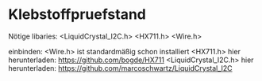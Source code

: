 # Klebstoffpruefstand

  Nötige libaries:
    <LiquidCrystal_I2C.h>
    <HX711.h>
    <Wire.h>

  einbinden:
    <Wire.h> ist standardmäßig schon installiert
    <HX711.h> hier herunterladen: https://github.com/bogde/HX711
    <LiquidCrystal_I2C.h> hier herunterladen: https://github.com/marcoschwartz/LiquidCrystal_I2C
